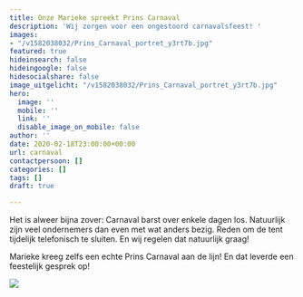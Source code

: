 ```yaml
---
title: Onze Marieke spreekt Prins Carnaval
description: 'Wij zorgen voor een ongestoord carnavalsfeest! '
images:
- "/v1582038032/Prins_Carnaval_portret_y3rt7b.jpg"
featured: true
hideinsearch: false
hideingoogle: false
hidesocialshare: false
image_uitgelicht: "/v1582038032/Prins_Carnaval_portret_y3rt7b.jpg"
hero:
  image: ''
  mobile: ''
  link: ''
  disable_image_on_mobile: false
author: ''
date: 2020-02-18T23:00:00+00:00
url: carnaval
contactpersoon: []
categories: []
tags: []
draft: true

---
```

Het is alweer bijna zover: Carnaval barst over enkele dagen los. Natuurlijk zijn veel ondernemers dan even met wat anders bezig. Reden om de tent tijdelijk telefonisch te sluiten. En wij regelen dat natuurlijk graag!  

Marieke kreeg zelfs een echte Prins Carnaval aan de lijn! En dat leverde een feestelijk gesprek op! 

[![](https://res.cloudinary.com/callvoip/image/upload/v1582039978/carnaval_youtube_awfta4.png)](https://www.youtube.com/watch?v=Vef3Kv4QZeM "Bekijk op Youtube")